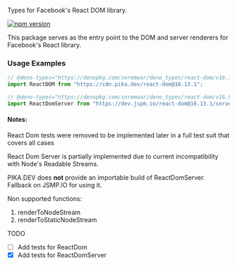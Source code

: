 Types for Facebook's React DOM library.

[![npm version](https://img.shields.io/npm/v/react-dom.svg?style=flat)](https://www.npmjs.com/package/react-dom)

This package serves as the entry point to the DOM and server renderers for
Facebook's React library.

### Usage Examples

```typescript
// @deno-types="https://denopkg.com/soremwar/deno_types/react-dom/v16.13.1/react-dom.d.ts"
import ReactDOM from "https://cdn.pika.dev/react-dom@16.13.1";
```

```typescript
// @deno-types="https://denopkg.com/soremwar/deno_types/react-dom/v16.9.0/server.d.ts"
import ReactDomServer from "https://dev.jspm.io/react-dom@16.13.1/server.js";
```

#### Notes:

React Dom tests were removed to be implemented later in a full test suit that
covers all cases

React Dom Server is partially implemented due to current incompatibility with
Node's Readable Streams.

PIKA.DEV does **not** provide an importable build of ReactDomServer. Fallback
on JSMP.IO for using it.

Non supported functions:

1. renderToNodeStream
1. renderToStaticNodeStream

TODO

- [ ] Add tests for ReactDom
- [x] Add tests for ReactDomServer
